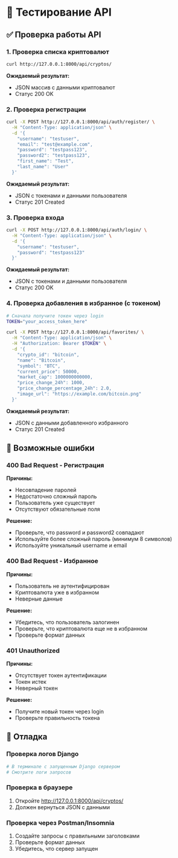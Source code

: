 # 🧪 Тестирование API

## ✅ Проверка работы API

### 1. Проверка списка криптовалют
```bash
curl http://127.0.0.1:8000/api/cryptos/
```

**Ожидаемый результат:**
- JSON массив с данными криптовалют
- Статус 200 OK

### 2. Проверка регистрации
```bash
curl -X POST http://127.0.0.1:8000/api/auth/register/ \
  -H "Content-Type: application/json" \
  -d '{
    "username": "testuser",
    "email": "test@example.com",
    "password": "testpass123",
    "password2": "testpass123",
    "first_name": "Test",
    "last_name": "User"
  }'
```

**Ожидаемый результат:**
- JSON с токенами и данными пользователя
- Статус 201 Created

### 3. Проверка входа
```bash
curl -X POST http://127.0.0.1:8000/api/auth/login/ \
  -H "Content-Type: application/json" \
  -d '{
    "username": "testuser",
    "password": "testpass123"
  }'
```

**Ожидаемый результат:**
- JSON с токенами и данными пользователя
- Статус 200 OK

### 4. Проверка добавления в избранное (с токеном)
```bash
# Сначала получите токен через login
TOKEN="your_access_token_here"

curl -X POST http://127.0.0.1:8000/api/favorites/ \
  -H "Content-Type: application/json" \
  -H "Authorization: Bearer $TOKEN" \
  -d '{
    "crypto_id": "bitcoin",
    "name": "Bitcoin",
    "symbol": "BTC",
    "current_price": 50000,
    "market_cap": 1000000000000,
    "price_change_24h": 1000,
    "price_change_percentage_24h": 2.0,
    "image_url": "https://example.com/bitcoin.png"
  }'
```

**Ожидаемый результат:**
- JSON с данными добавленного избранного
- Статус 201 Created

## 🚨 Возможные ошибки

### 400 Bad Request - Регистрация
**Причины:**
- Несовпадение паролей
- Недостаточно сложный пароль
- Пользователь уже существует
- Отсутствуют обязательные поля

**Решение:**
- Проверьте, что password и password2 совпадают
- Используйте более сложный пароль (минимум 8 символов)
- Используйте уникальный username и email

### 400 Bad Request - Избранное
**Причины:**
- Пользователь не аутентифицирован
- Криптовалюта уже в избранном
- Неверные данные

**Решение:**
- Убедитесь, что пользователь залогинен
- Проверьте, что криптовалюта еще не в избранном
- Проверьте формат данных

### 401 Unauthorized
**Причины:**
- Отсутствует токен аутентификации
- Токен истек
- Неверный токен

**Решение:**
- Получите новый токен через login
- Проверьте правильность токена

## 🔧 Отладка

### Проверка логов Django
```bash
# В терминале с запущенным Django сервером
# Смотрите логи запросов
```

### Проверка в браузере
1. Откройте http://127.0.0.1:8000/api/cryptos/
2. Должен вернуться JSON с данными

### Проверка через Postman/Insomnia
1. Создайте запросы с правильными заголовками
2. Проверьте формат данных
3. Убедитесь, что сервер запущен

